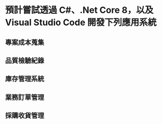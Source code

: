 # 預計嘗試透過 C#、.Net Core 8，以及 Visual Studio Code 開發下列應用系統
## 專案成本蒐集
## 品質檢驗紀錄
## 庫存管理系統
## 業務訂單管理
## 採購收貨管理
